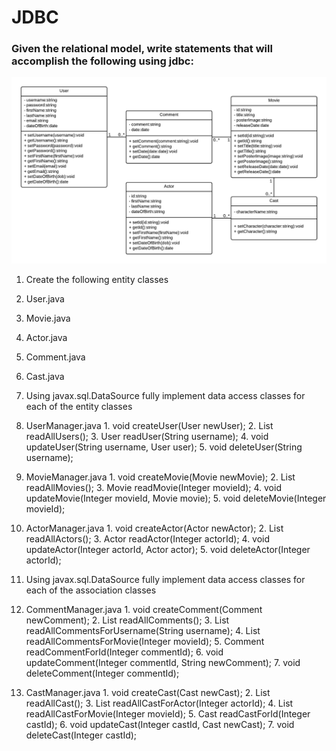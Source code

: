 JDBC
==========

### Given the relational model, write statements that will accomplish the following using jdbc:

![](schema.png?raw=true)

1. Create the following entity classes
  1. User.java
  2. Movie.java
  3. Actor.java
  4. Comment.java
  5. Cast.java

2. Using javax.sql.DataSource fully implement data access classes for each of the entity classes
  1. UserManager.java
    1. void createUser(User newUser);
    2. List<User> readAllUsers();
    3. User readUser(String username);
    4. void updateUser(String username, User user);
    5. void deleteUser(String username);

  2. MovieManager.java
    1. void createMovie(Movie newMovie);
    2. List<Movie> readAllMovies();
    3. Movie readMovie(Integer movieId);
    4. void updateMovie(Integer movieId, Movie movie);
    5. void deleteMovie(Integer movieId);

  3. ActorManager.java
    1. void createActor(Actor newActor);
    2. List<Actor> readAllActors();
    3. Actor readActor(Integer actorId);
    4. void updateActor(Integer actorId, Actor actor);
    5. void deleteActor(Integer actorId);

3. Using javax.sql.DataSource fully implement data access classes for each of the association classes
  1. CommentManager.java
    1. void createComment(Comment newComment);
    2. List<Comment> readAllComments();
    3. List<Comment> readAllCommentsForUsername(String username);
    4. List<Comment> readAllCommentsForMovie(Integer movieId);
    5. Comment readCommentForId(Integer commentId);
    6. void updateComment(Integer commentId, String newComment);
    7. void deleteComment(Integer commentId);

  2. CastManager.java
    1. void createCast(Cast newCast);
    2. List<Cast> readAllCast();
    3. List<Cast> readAllCastForActor(Integer actorId);
    4. List<Cast> readAllCastForMovie(Integer movieId);
    5. Cast readCastForId(Integer castId);
    6. void updateCast(Integer castId, Cast newCast);
    7. void deleteCast(Integer castId);

